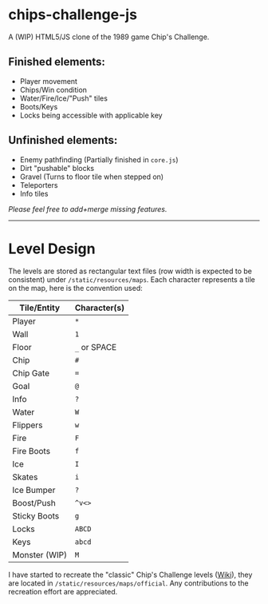 # chips-challenge-js
A (WIP) HTML5/JS clone of the 1989 game Chip's Challenge.

## Finished elements:
 - Player movement
 - Chips/Win condition
 - Water/Fire/Ice/"Push" tiles
 - Boots/Keys
 - Locks being accessible with applicable key
 
## Unfinished elements:
 - Enemy pathfinding (Partially finished in `core.js`)
 - Dirt "pushable" blocks
 - Gravel (Turns to floor tile when stepped on)
 - Teleporters
 - Info tiles
 
*Please feel free to add+merge missing features.*

---

# Level Design
The levels are stored as rectangular text files (row width is expected to be consistent) under `/static/resources/maps`.
Each character represents a tile on the map, here is the convention used:

| Tile/Entity   | Character(s) |
| ------------- | ------------ |
| Player        | `*`          |
| Wall          | `1`          |
| Floor         | `_` or SPACE |
| Chip          | `#`          |
| Chip Gate     | `=`          |
| Goal          | `@`          |
| Info          | `?`          |
| Water         | `W`          |
| Flippers      | `w`          |
| Fire          | `F`          |
| Fire Boots    | `f`          |
| Ice           | `I`          |
| Skates        | `i`          |
| Ice Bumper    | `?`          |
| Boost/Push    | `^v<>`       |
| Sticky Boots  | `g`          |
| Locks         | `ABCD`       |
| Keys          | `abcd`       |
| Monster (WIP) | `M`          |

I have started to recreate the "classic" Chip's Challenge levels ([Wiki](http://strategywiki.org/wiki/Chip%27s_Challenge)), they are located in `/static/resources/maps/official`.
Any contributions to the recreation effort are appreciated.
